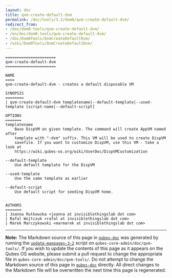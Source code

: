 ```yaml
---
layout: doc
title: qvm-create-default-dvm
permalink: /doc/tools/3.2/dom0/qvm-create-default-dvm/
redirect_from:
- /doc/dom0-tools/qvm-create-default-dvm/
- /en/doc/dom0-tools/qvm-create-default-dvm/
- /doc/Dom0Tools/QvmCreateDefaultDvm/
- /wiki/Dom0Tools/QvmCreateDefaultDvm/
---
```


```
======================
qvm-create-default-dvm
======================

NAME
====
qvm-create-default-dvm - creates a default disposable VM

SYNOPSIS
========
| qvm-create-default-dvm templatename|--default-template|--used-template [script-name|--default-script]

OPTIONS
=======
templatename
    Base DispVM on given template. The command will create AppVM named after
    template with "-dvm" suffix. This VM will be used to create DispVM
    savefile. If you want to customize DispVM, use this VM - take a look at
    https://wiki.qubes-os.org/wiki/UserDoc/DispVMCustomization

--default-template
    Use default template for the DispVM

--used-template
    Use the same template as earlier

--default-script
    Use default script for seeding DispVM home.


AUTHORS
=======
| Joanna Rutkowska <joanna at invisiblethingslab dot com>
| Rafal Wojtczuk <rafal at invisiblethingslab dot com>
| Marek Marczykowski <marmarek at invisiblethingslab dot com>
```

-----

**Note:** The Markdown source of this page in [`qubes-doc`] was generated by running the [`update-manpages-3-2`] script on `qubes-core-admin/doc/qvm-tools/`.
If you wish to update the contents of this page as it appears on the Qubes OS website, please submit a pull request to change the appropriate file in `qubes-core-admin/doc/qvm-tools/`.
Do not attempt to change the Markdown source of this page in [`qubes-doc`] directly.
All direct changes to the Markdown file will be overwritten the next time this page is regenerated.

[`qubes-doc`]: https://github.com/QubesOS/qubes-doc/
[`update-manpages-3-2`]: https://github.com/QubesOS/qubesos.github.io/blob/master/_utils/update-manpages-3-2

